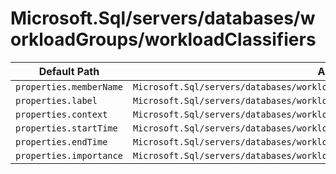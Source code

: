 # Microsoft.Sql/servers/databases/workloadGroups/workloadClassifiers

| Default Path | Alias |
|---|---|
| `properties.memberName` | `Microsoft.Sql/servers/databases/workloadGroups/workloadClassifiers/memberName` |
| `properties.label` | `Microsoft.Sql/servers/databases/workloadGroups/workloadClassifiers/label` |
| `properties.context` | `Microsoft.Sql/servers/databases/workloadGroups/workloadClassifiers/context` |
| `properties.startTime` | `Microsoft.Sql/servers/databases/workloadGroups/workloadClassifiers/startTime` |
| `properties.endTime` | `Microsoft.Sql/servers/databases/workloadGroups/workloadClassifiers/endTime` |
| `properties.importance` | `Microsoft.Sql/servers/databases/workloadGroups/workloadClassifiers/importance` |

